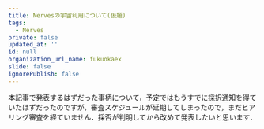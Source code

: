 ```yaml
---
title: Nervesの宇宙利用について(仮題)
tags:
  - Nerves
private: false
updated_at: ''
id: null
organization_url_name: fukuokaex
slide: false
ignorePublish: false
---
```

本記事で発表するはずだった事柄について，予定ではもうすでに採択通知を得ていたはずだったのですが，審査スケジュールが延期してしまったので，まだヒアリング審査を経ていません．採否が判明してから改めて発表したいと思います．
